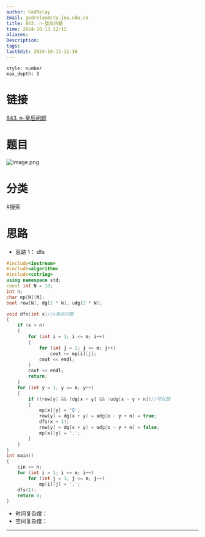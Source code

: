 ```yaml
---
author: GedRelay
Email: gedrelay@stu.jnu.edu.cn
title: 843. n-皇后问题
time: 2024-10-13 12:12
aliases: 
Description: 
tags: 
lastEdit: 2024-10-13-12:16
---
```


```toc
style: number
max_depth: 3
```

# 链接
[843. n-皇后问题](https://www.acwing.com/problem/content/845/) 

# 题目
![image.png](https://ged-pic-bed.oss-cn-guangzhou.aliyuncs.com/img/202410131213632.png)


# 分类
#搜索 

# 思路
- 思路 1：
dfs

```cpp
#include<iostream>
#include<algorithm>
#include<cstring>
using namespace std;
const int N = 10;
int n;
char mp[N][N];
bool row[N], dg[2 * N], udg[2 * N];

void dfs(int x)//x表示行数
{
	if (x > n)
	{
		for (int i = 1; i <= n; i++)
		{
			for (int j = 1; j <= n; j++)
				cout << mp[i][j];
			cout << endl;
		}
		cout << endl;
		return;
	}
	for (int y = 1; y <= n; y++)
	{
		if (!row[y] && !dg[x + y] && !udg[x - y + n])//可以放
		{
			mp[x][y] = 'Q';
			row[y] = dg[x + y] = udg[x - y + n] = true;
			dfs(x + 1);
			row[y] = dg[x + y] = udg[x - y + n] = false;
			mp[x][y] = '.';
		}
	}
}
int main()
{
	cin >> n;
	for (int i = 1; i <= n; i++)
		for (int j = 1; j <= n; j++)
			mp[i][j] = '.';
	dfs(1);
	return 0;
}
```


- 时间复杂度：
- 空间复杂度：


---

